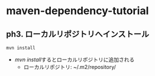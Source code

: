 # maven-dependency-tutorial

## ph3. ローカルリポジトリへインストール

    mvn install

- *mvn install*するとローカルリポジトリに追加される
    - ローカルリポジトリ: ~/.m2/repository/

